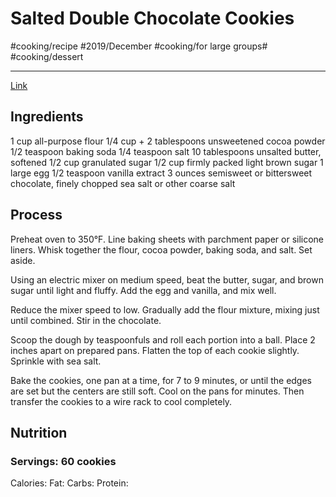 # Salted Double Chocolate Cookies
 #cooking/recipe #2019/December #cooking/for large groups# #cooking/dessert
- - - -
[Link](https://bakeorbreak.com/2016/01/salted-double-chocolate-cookies/)

## Ingredients
1 cup all-purpose flour
1/4 cup + 2 tablespoons unsweetened cocoa powder
1/2 teaspoon baking soda
1/4 teaspoon salt
10 tablespoons unsalted butter, softened
1/2 cup granulated sugar
1/2 cup firmly packed light brown sugar
1 large egg
1/2 teaspoon vanilla extract
3 ounces semisweet or bittersweet chocolate, finely chopped
sea salt or other coarse salt

## Process
Preheat oven to 350°F. Line baking sheets with parchment paper or silicone liners.
Whisk together the flour, cocoa powder, baking soda, and salt. Set aside.

Using an electric mixer on medium speed, beat the butter, sugar, and brown sugar until light and fluffy. Add the egg and vanilla, and mix well.

Reduce the mixer speed to low. Gradually add the flour mixture, mixing just until combined. Stir in the chocolate.

Scoop the dough by teaspoonfuls and roll each portion into a ball. Place 2 inches apart on prepared pans. Flatten the top of each cookie slightly. Sprinkle with sea salt.

Bake the cookies, one pan at a time, for 7 to 9 minutes, or until the edges are set but the centers are still soft. Cool on the pans for minutes. Then transfer the cookies to a wire rack to cool completely.

## Nutrition
### Servings: 60 cookies
Calories: 
Fat: 
Carbs: 
Protein: 